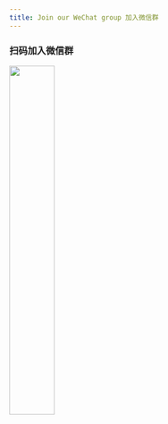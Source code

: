 ```yaml
---
title: Join our WeChat group 加入微信群
---
```


### 扫码加入微信群

<img decoding="async" src="https://bifromq-qr.hkg.bcebos.com/qrcode.jpg" width="40%"/>
